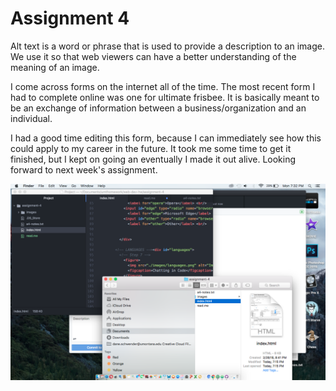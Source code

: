 # Assignment 4

Alt text is a word or phrase that is used to provide a description to an image. We use it so that web viewers can have a better understanding of the meaning of an image.

I come across forms on the internet all of the time. The most recent form I had to complete online was one for ultimate frisbee. It is basically meant to be an exchange of information between a business/organization and an individual.

I had a good time editing this form, because I can immediately see how this could apply to my career in the future. It took me some time to get it finished, but I kept on going an eventually I made it out alive. Looking forward to next week's assignment.

![Work Space](./images/assignment4screenshot.png)
